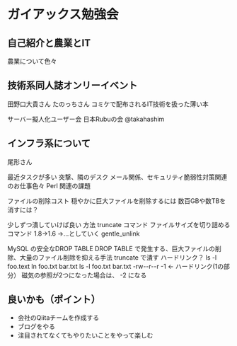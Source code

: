 # ガイアックス勉強会

## 自己紹介と農業とIT

農業について色々

## 技術系同人誌オンリーイベント

田野口大貴さん
たのっちさん
コミケで配布されるIT技術を扱った薄い本

サーバー擬人化ユーザー会
日本Rubuの会 @takahashim

## インフラ系について

尾形さん

最近タスクが多い
突撃、隣のデスク
メール関係、セキュリティ脆弱性対策関連のお仕事色々
Perl 関連の課題

ファイルの削除コスト
穏やかに巨大ファイルを削除するには
数百GBや数TBを消すには？

少しずつ潰していけば良い
方法
truncate コマンド
ファイルサイズを切り詰めるコマンド
1.8→1.6 →...としていく
gentle_unlink

MySQL の安全なDROP TABLE
DROP TABLE で発生する、巨大ファイルの削除、大量のファイル削除を抑える手法
truncate で潰す
ハードリンク？
ls -l foo.text
ln foo.txt bar.txt
ls -l foo.txt bar.txt
-rw--r--r -1 ← ハードリンク(1の部分）
磁気の参照が2つになった場合は、 -2 になる

## 良いかも（ポイント）
 - 会社のQiitaチームを作成する
 - ブログをやる
 - 注目されてなくてもやりたいことをやって楽しむ
